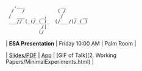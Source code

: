 ```
   ,___             __           
  /   /            ( /           
 /  ___   _  _,     /    _  __   
 ___// (_(/_(_)_  (/___/(/_(_)   
             /|                  
            (/                   
```
| **ESA Presentation** | Friday 10:00 AM | Palm Room |  

| [Slides/PDF](files/Presentations/MinEx20.pdf) | [App](https://gregleo-econ.shinyapps.io/minimalexperiments/) | [GIF of Talk](2. Working Papers/MinimalExperiments.html) |